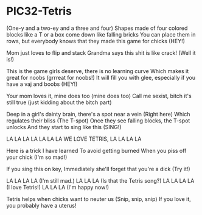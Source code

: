 # PIC32-Tetris

(One-y and a two-ey and a three and four) 
Shapes made of four colored blocks like a T or a box come down like falling bricks 
You can place them in rows, but everybody knows that they made this game for chicks (HEY!) 

Mom just loves to flip and stack 
Grandma says this shit is like crack! (Well it is!) 

This is the game girls deserve, there is no learning curve 
Which makes it great for noobs (grrreat for noobs!) 
It will fill you with glee, especially if you have a vaj and boobs (HEY!) 

Your mom loves it, mine does too (mine does too) 
Call me sexist, bitch it's still true (just kidding about the bitch part) 

Deep in a girl's dainty brain, there's a spot near a vein (Right here) 
Which regulates their bliss (The T-spot) 
Once they see falling blocks, the T-spot unlocks 
And they start to sing like this (SING!) 

LA LA LA LA LA LA LA 
WE LOVE TETRIS, LA LA LA LA 

Here is a trick I have learned 
To avoid getting burned 
When you piss off your chick (I'm so mad!) 

If you sing this on key, 
Immediately she'll forget that you're a dick (Try it!) 

LA LA LA LA (I'm still mad.) LA LA LA (Is that the Tetris song?) 
LA LA LA LA (I love Tetris!) LA LA LA (I'm happy now!) 

Tetris helps when chicks want to neuter us (Snip, snip, snip) 
If you love it, you probably have a uterus!
